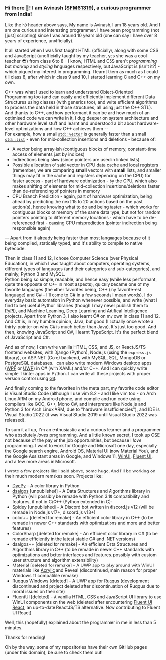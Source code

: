 ### Hi there 👋! I am Avinash ([SFM61319](https://github.com/SFM61319 "SFM61319")), a curious programmer from India!

Like the `h3` header above says, My name is Avinash, I am 18 years old. And I am one curious and interesting programmer. I have been programming (not [just] scripting) since I was around 10 years old (one can say I have over 8 years of experience, unofficially).  
  
It all started when I was first taught HTML (officially), along with some CSS and JavaScript (unofficially taught by my teacher, yes she was a cool teacher 😎) from class 6 to 8 - I know, HTML and CSS aren't *programming* but *markup* and *styling* languages respectively, but JavaScript is (isn't it?) - which piqued my interest in programming. I learnt them as much as I could till class 8, after which in class 9 and 10, I started learning C and C++ on my own.  
  
C++ was what I used to learn and understand Object-Oriented Programming too (and can easily and efficiently implement different Data Structures using classes (with generics too), and write efficient algorithms to process the data held in those structures, all using just the C++ STL). And thanks to C++, and how performant it can be and how much of an optimised code we can write in it, I dug deeper on system architecture and other hardware level stuff and learnt and understood a bit about hardware-level optimizations and how C++ achieves them --  
For example, how a small [`std::vector`](https://en.cppreference.com/w/cpp/container/vector "C++ Vector") is generally faster than a small [`std::list`](https://en.cppreference.com/w/cpp/container/list "C++ Linear Doubly Linked List") - even for mid-collection insertions and deletions - because of:  

+ A vector being array-ish (contiguous blocks of memory, constant-time access of elements just by indices)
+ Indirections being slow (since pointers are used in linked lists)
+ Possible allocation of said vector in CPU data cache and local registers (remember, we are comparing **small** vectors with **small** lists, and smaller things may fit in the cache and registers depending on the CPU) for faster access - part of hardware optimization - by the CPU, which also makes shifting of elements for mid-collection insertions/deletions faster than de-referencing of pointers in memory
+ CPU Branch Prediction - again, part of hardware optimization, being ahead by predicting the next 15 to 20 actions based on the past action(s), hence knowing what to do and being faster - which works for contiguous blocks of memory of the same data type, but not for random pointers pointing to different memory locations - which have to be de-referenced first - causing CPU misprediction (pointer indirection being responsible again)

-- Apart from it already being faster than most languages because of it being compiled, statically typed, and it's ability to compile to native bytecode.  
  
Then in class 11 and 12, I chose Computer Science (over Physical Education), in which I was taught about computers, operating systems, different types of languages (and their categories and sub-categories), and mainly, Python 3 and MySQL.  
Python being so simple, readable, and hence easy (while less performant, quite the opposite of C++ in most aspects), quickly became one of my favorite languages (the other favorites being, C++ (my favorite-est language) and C# - I'll come to C# in a few ~~seconds~~ I mean words). I do everyday basic automation in Python whenever possible, and write (what I find to be) useful Python libraries (though I may never publish them to [PyPI](https://pypi.org/ "Python Package Index")), and Machine Learning, Deep Learning and Artifical Intelligence projects. Apart from Python 3, I also learnt C# on my own in class 11 and 12. And C# is, in my humble opinion, Java, but good (I actually once wrote a thirty-pointer on why C# is much better than Java). It's just too good. And then, knowing JavaScript and C#, I learnt TypeScript. It's the perfect blend of JavaScript and C#.  
  
And as of now, I can write vanilla HTML, CSS, and JS, or ReactJS/TS frontend websites, with Django (Python), Node.js (using the `express.js` library), or ASP.NET (Core) backend, with MySQL, SQL, MongoDB or PostgreSQL databases. I can also write modern Windows desktop apps ([WPF](https://docs.microsoft.com/en-us/dotnet/desktop/wpf/?view=netdesktop-6.0 "Windows Presentation Foundation") or [UWP](https://docs.microsoft.com/en-us/windows/uwp/ "Universal Windows Platform")) in C# (with XAML) and/or C++. And I can quickly write simple Tkinter apps in Python. I can write all these projects with proper version control using [Git](https://git-scm.com/ "Git SCM").  
  
And finally coming to the favorites in the meta part, my favorite code editor is Visual Studio Code (although I use vim 8.2 - and I like vim too - on Arch Linux ARM on my Android phone, and compile and run code using compilers like GCC, G++, Mono C#, and interpreters like Node.js and Python 3 for Arch Linux ARM, due to "hardware insufficiencies"), and IDE is Visual Studio 2022 (it was Visual Studio 2019 until Visual Studio 2022 was released).  
  
To sum it all up, I'm an enthusiastic and a curious learner and a programmer who absolutely *loves* programming. And a little known secret, I took up CSE not because of the pay or the job opportunities, but because I *love* programming. I want to work for Google and Microsoft one day, especially the Google search engine, Android OS, Material UI (now Material You), and the Google Assistant areas in Google, and Windows 11, [WinUI](https://docs.microsoft.com/en-us/windows/apps/winui/ "Windows UI"), [Fluent UI](https://developer.microsoft.com/en-us/fluentui#/get-started/web#fluent-ui-react "Fluent UI React"), and a few more areas in Microsoft.  
  
I wrote a few projects like I said above, some huge. And I'll be working on their much modern remakes soon. Projects like:
+ [DyePy](https://sfm61319.github.io/DyePy "DyePy - A colorful library") - A color library in Python
+ [dsalgos](https://sfm61319.github.io/dsalgos "DSAlgos - A Data Structures and Algorithms library") [unpublished] - A Data Structures and Algorithms library in Python (will possibly be remade with Python 3.10 compatibility and features, if not in C/C++ (Python extended in C))
+ Spidey [unpublished] - A Discord bot written in discord.js v12 (will be remade in Node.js v17+, discord.js v13+)
+ color++ [deleted for remake] - An efficient color library in C++ (to be remade in newer C++ standards with optimizations and more and better features)
+ ColorSharp [deleted for remake] - An efficient color library in C# (to be remade efficiently in the latest stable C# and .NET versions)
+ dsalgos++ [deleted for remake] - An efficient Data Structures and Algorithms library in C++ (to be remade in newer C++ standards with optimizations and better interfaces and features, possibly with custom user structure and algorithm extensibility)
+ Material [deleted for remake] - A UWP app to play around with WinUI materials like [Acrylic](https://docs.microsoft.com/en-us/windows/apps/design/style/acrylic "Acrylic Brush") and Reveal (discontinued, main reason for proper Windows 11 compatible remake)
+ Ruqqus Windows [deleted] - A UWP app for Ruqqus (development discontinued and project deleted after discontinuation of Ruqqus due to moral issues on their site)
+ FluentUI [deleted] - A vanilla HTML, CSS and JavaScript UI library to use WinUI components on the web (deleted after encountering [Fluent UI React](https://developer.microsoft.com/en-us/fluentui#/get-started/web#fluent-ui-react "Fluent UI React"), an up-to-date ReactJS/TS alternative. Now contributing to Fluent UI React)
  
Well, this (hopefully) explained about the programmer in me in less than 5 minutes.  
  
Thanks for reading!  
  
Oh by the way, some of my repositories have their own GitHub pages (under this domain), be sure to check them out!
